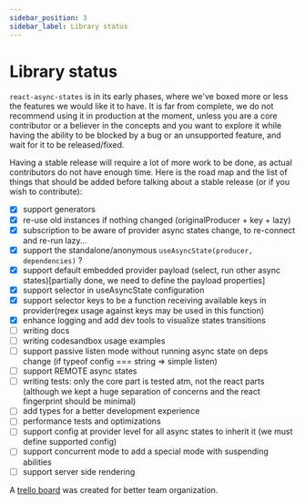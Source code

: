 ```yaml
---
sidebar_position: 3
sidebar_label: Library status
---
```


# Library status
`react-async-states` is in its early phases, where we've boxed more or less the features we would like it to have.
It is far from complete, we do not recommend using it in production at the moment, unless
you are a core contributor or a believer in the concepts and you want to explore it while having the ability to be
blocked by a bug or an unsupported feature, and wait for it to be released/fixed.

Having a stable release will require a lot of more work to be done, as actual contributors do not have enough time.
Here is the road map and the list of things that should be added before talking about a stable release (or if you wish to contribute):

- [x] support generators
- [x] re-use old instances if nothing changed (originalProducer + key + lazy)
- [x] subscription to be aware of provider async states change, to re-connect and re-run lazy...
- [x] support the standalone/anonymous `useAsyncState(producer, dependencies)` ?
- [x] support default embedded provider payload (select, run other async states)[partially done, we need to define the payload properties]
- [x] support selector in useAsyncState configuration
- [x] support selector keys to be a function receiving available keys in provider(regex usage against keys may be used in this function)
- [x] enhance logging and add dev tools to visualize states transitions
- [ ] writing docs
- [ ] writing codesandbox usage examples
- [ ] support passive listen mode without running async state on deps change (if typeof config === string => simple listen)
- [ ] support REMOTE async states
- [ ] writing tests: only the core part is tested atm, not the react parts (although we kept a huge separation of concerns and the react fingerprint should be minimal)
- [ ] add types for a better development experience
- [ ] performance tests and optimizations
- [ ] support config at provider level for all async states to inherit it (we must define supported config)
- [ ] support concurrent mode to add a special mode with suspending abilities
- [ ] support server side rendering

A [trello board](https://trello.com/b/Xx23e0Dc/react-async-states) was created for better team organization.

